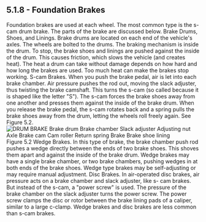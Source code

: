 ## 5.1.8 - Foundation Brakes
Foundation brakes are used at each wheel. The most common type is the s-cam drum brake. The parts of the brake are discussed below.
Brake Drums, Shoes, and Linings. Brake drums are located on each end of the vehicle's axles. The wheels are bolted to the drums. The braking mechanism is inside the drum. To stop, the brake shoes and linings are pushed against the inside of the drum. This causes friction, which slows the vehicle (and creates heat). The heat a drum can take without damage depends on how hard and how long the brakes are used. Too much heat can make the brakes stop working.
S-cam Brakes. When you push the brake pedal, air is let into each brake chamber. Air pressure pushes the rod out, moving the slack adjuster, thus twisting the brake camshaft. This turns the s-cam (so called because it is shaped like the letter "S"). The s-cam forces the brake shoes away from one another and presses them against the inside of the brake drum.
When you release the brake pedal, the s-cam rotates back and a spring pulls the brake shoes away from the drum, letting the wheels roll freely again. See Figure 5.2.
![DRUM BRAKE Brake drum Brake chamber Slack adjuster Adjusting nut Axle Brake cam Cam roller Return spring Brake Brake shoe lining]()
Figure 5.2 Wedge Brakes. In this type of brake, the brake chamber push rod pushes a wedge directly between the ends of two brake shoes. This shoves them apart and against the inside of the brake drum. Wedge brakes may have a single brake chamber, or two brake chambers, pushing wedges in at both ends of the brake shoes. Wedge type brakes may be self-adjusting or may require manual adjustment.
Disc Brakes. In air-operated disc brakes, air pressure acts on a brake chamber and slack adjuster, like s- cam brakes. But instead of the s-cam, a "power screw" is used. The pressure of the brake chamber on the slack adjuster turns the power screw. The power screw clamps the disc or rotor between the brake lining pads of a caliper, similar to a large c-clamp.
Wedge brakes and disc brakes are less common than s-cam brakes.